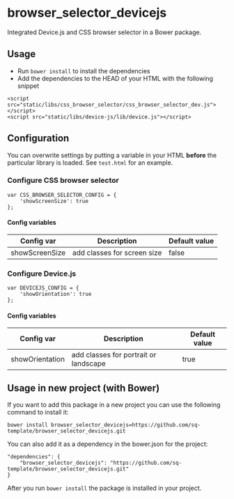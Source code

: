 browser_selector_devicejs
=========================

Integrated Device.js and CSS browser selector in a Bower package.

## Usage

- Run `bower install` to install the dependencies
- Add the dependencies to the HEAD of your HTML with the following snippet

```
<script src="static/libs/css_browser_selector/css_browser_selector_dev.js"></script>
<script src="static/libs/device-js/lib/device.js"></script>
```


## Configuration

You can overwrite settings by putting a variable in your HTML __before__ the particular library is loaded. See `test.html` for an example.

### Configure CSS browser selector

    var CSS_BROWSER_SELECTOR_CONFIG = {
        'showScreenSize': true
    };

#### Config variables

Config var     | Description                 | Default value
-------------- | --------------------------- | --------------
showScreenSize | add classes for screen size | false

### Configure Device.js

    var DEVICEJS_CONFIG = {
        'showOrientation': true
    };

#### Config variables

Config var      | Description                           | Default value
--------------- | ------------------------------------- | --------------
showOrientation | add classes for portrait or landscape | true


## Usage in new project (with Bower)

If you want to add this package in a new project you can use the following command to install it:

    bower install browser_selector_devicejs=https://github.com/sq-template/browser_selector_devicejs.git

You can also add it as a dependency in the bower.json for the project:

    "dependencies": {
        "browser_selector_devicejs": "https://github.com/sq-template/browser_selector_devicejs.git"
    }

After you run `bower install` the package is installed in your project.
